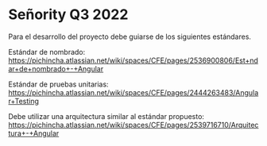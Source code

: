 # Señority Q3 2022



Para el desarrollo del proyecto debe guiarse de los siguientes estándares.




Estándar de nombrado: https://pichincha.atlassian.net/wiki/spaces/CFE/pages/2536900806/Est+ndar+de+nombrado+-+Angular



Estándar de pruebas unitarias: https://pichincha.atlassian.net/wiki/spaces/CFE/pages/2444263483/Angular+Testing



Debe utilizar una arquitectura similar al estándar propuesto: https://pichincha.atlassian.net/wiki/spaces/CFE/pages/2539716710/Arquitectura+-+Angular
